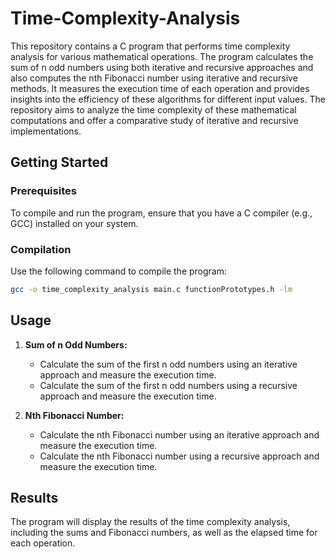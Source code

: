 # Time-Complexity-Analysis

This repository contains a C program that performs time complexity analysis for various mathematical operations. The program calculates the sum of n odd numbers using both iterative and recursive approaches and also computes the nth Fibonacci number using iterative and recursive methods. It measures the execution time of each operation and provides insights into the efficiency of these algorithms for different input values. The repository aims to analyze the time complexity of these mathematical computations and offer a comparative study of iterative and recursive implementations.

## Getting Started

### Prerequisites

To compile and run the program, ensure that you have a C compiler (e.g., GCC) installed on your system.

### Compilation

Use the following command to compile the program:

```bash
gcc -o time_complexity_analysis main.c functionPrototypes.h -lm
```

## Usage

1. **Sum of n Odd Numbers:**
   - Calculate the sum of the first n odd numbers using an iterative approach and measure the execution time.
   - Calculate the sum of the first n odd numbers using a recursive approach and measure the execution time.

2. **Nth Fibonacci Number:**
   - Calculate the nth Fibonacci number using an iterative approach and measure the execution time.
   - Calculate the nth Fibonacci number using a recursive approach and measure the execution time.

## Results

The program will display the results of the time complexity analysis, including the sums and Fibonacci numbers, as well as the elapsed time for each operation.
